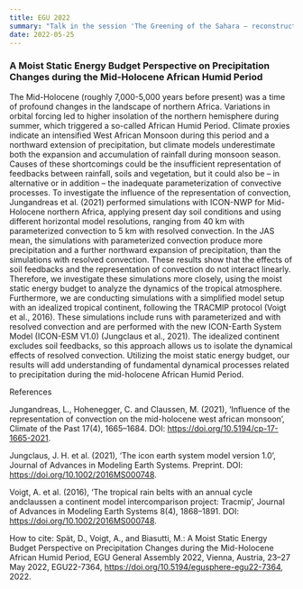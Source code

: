 ```yaml
---
title: EGU 2022
summary: "Talk in the session 'The Greening of the Sahara – reconstructions, impacts and theory'"
date: 2022-05-25
---
```


### A Moist Static Energy Budget Perspective on Precipitation Changes during the Mid-Holocene African Humid Period

The Mid-Holocene (roughly 7,000-5,000 years before present) was a time of profound changes in the landscape of northern Africa. Variations in orbital forcing led to higher insolation of the northern hemisphere during summer, which triggered a so-called African Humid Period. Climate proxies indicate an intensified West African Monsoon during this period and a northward extension of precipitation, but climate models underestimate both the expansion and accumulation of rainfall during monsoon season. Causes of these shortcomings could be the insufficient representation of feedbacks between rainfall, soils and vegetation, but it could also be – in alternative or in addition – the inadequate parameterization of convective processes. To investigate the influence of the representation of convection, Jungandreas et al. (2021) performed simulations with ICON-NWP for Mid-Holocene northern Africa, applying present day soil conditions and using different horizontal model resolutions, ranging from 40 km with parameterized convection to 5 km with resolved convection. In the JAS mean, the simulations with parameterized convection produce more precipitation and a further northward expansion of precipitation, than the simulations with resolved convection. These results show that the effects of soil feedbacks and the representation of convection do not interact linearly. Therefore, we investigate these simulations more closely, using the moist static energy budget to analyze the dynamics of the tropical atmosphere. Furthermore, we are conducting simulations with a simplified model setup with an idealized tropical continent, following the TRACMIP protocol (Voigt et al., 2016). These simulations include runs with parameterized and with resolved convection and are performed with the new ICON-Earth System Model (ICON-ESM V1.0) (Jungclaus et al., 2021). The idealized continent excludes soil feedbacks, so this approach allows us to isolate the dynamical effects of resolved convection. Utilizing the moist static energy budget, our results will add understanding of fundamental dynamical processes related to precipitation during the mid-holocene African Humid Period.

References

Jungandreas, L., Hohenegger, C. and Claussen, M. (2021), ‘Influence of the representation of convection on the mid-holocene west african monsoon’, Climate of the Past 17(4), 1665–1684. DOI: https://doi.org/10.5194/cp-17-1665-2021.

Jungclaus, J. H. et al. (2021), ‘The icon earth system model version 1.0’, Journal of Advances in Modeling Earth Systems. Preprint. DOI: https://doi.org/10.1002/2016MS000748.

Voigt, A. et al. (2016), ‘The tropical rain belts with an annual cycle andclaussen a continent model intercomparison project: Tracmip’, Journal of Advances in Modeling Earth Systems 8(4), 1868–1891. DOI: https://doi.org/10.1002/2016MS000748.

How to cite: Spät, D., Voigt, A., and Biasutti, M.: A Moist Static Energy Budget Perspective on Precipitation Changes during the Mid-Holocene African Humid Period, EGU General Assembly 2022, Vienna, Austria, 23–27 May 2022, EGU22-7364, https://doi.org/10.5194/egusphere-egu22-7364, 2022.